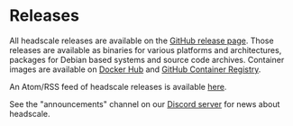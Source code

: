 # Releases

All headscale releases are available on the [GitHub release page](https://github.com/juanfont/headscale/releases). Those
releases are available as binaries for various platforms and architectures, packages for Debian based systems and source
code archives. Container images are available on [Docker Hub](https://hub.docker.com/r/headscale/headscale) and
[GitHub Container Registry](https://github.com/juanfont/headscale/pkgs/container/headscale).

An Atom/RSS feed of headscale releases is available [here](https://github.com/juanfont/headscale/releases.atom).

See the "announcements" channel on our [Discord server](https://discord.gg/c84AZQhmpx) for news about headscale.

